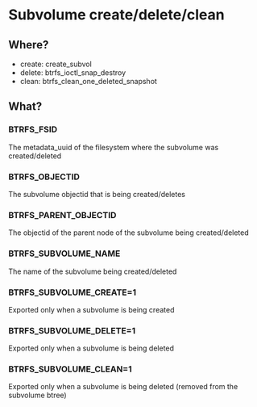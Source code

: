 # Subvolume create/delete/clean

## Where?
* create: create_subvol
* delete: btrfs_ioctl_snap_destroy
* clean: btrfs_clean_one_deleted_snapshot

## What?

### BTRFS_FSID
The metadata_uuid of the filesystem where the subvolume was created/deleted

### BTRFS_OBJECTID
The subvolume objectid that is being created/deletes

### BTRFS_PARENT_OBJECTID
The objectid of the parent node of the subvolume being created/deleted

### BTRFS_SUBVOLUME_NAME
The name of the subvolume being created/deleted

### BTRFS_SUBVOLUME_CREATE=1
Exported only when a subvolume is being created

### BTRFS_SUBVOLUME_DELETE=1
Exported only when a subvolume is being deleted

### BTRFS_SUBVOLUME_CLEAN=1
Exported only when a subvolume is being deleted (removed from the subvolume btree)